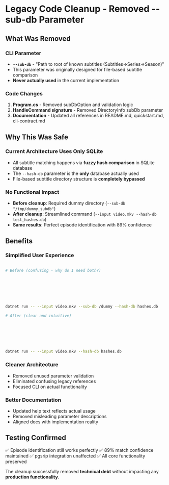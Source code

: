 # Legacy Code Cleanup - Removed --sub-db Parameter








## What Was Removed








### CLI Parameter








- **`--sub-db`** - "Path to root of known subtitles (Subtitles=>Series=>Season)"
- This parameter was originally designed for file-based subtitle comparison
- **Never actually used** in the current implementation

### Code Changes








1. **Program.cs** - Removed subDbOption and validation logic
2. **HandleCommand signature** - Removed DirectoryInfo subDb parameter
3. **Documentation** - Updated all references in README.md, quickstart.md, cli-contract.md

## Why This Was Safe








### Current Architecture Uses Only SQLite








- All subtitle matching happens via **fuzzy hash comparison** in SQLite database
- The `--hash-db` parameter is the **only** database actually used
- File-based subtitle directory structure is **completely bypassed**

### No Functional Impact








- **Before cleanup**: Required dummy directory (`--sub-db "/tmp/dummy_subdb"`)
- **After cleanup**: Streamlined command (`--input video.mkv --hash-db test_hashes.db`)
- **Same results**: Perfect episode identification with 89% confidence

## Benefits








### Simplified User Experience








```bash

# Before (confusing - why do I need both?)







dotnet run -- --input video.mkv --sub-db /dummy --hash-db hashes.db

# After (clear and intuitive)







dotnet run -- --input video.mkv --hash-db hashes.db
```








### Cleaner Architecture








- Removed unused parameter validation
- Eliminated confusing legacy references
- Focused CLI on actual functionality

### Better Documentation








- Updated help text reflects actual usage
- Removed misleading parameter descriptions
- Aligned docs with implementation reality

## Testing Confirmed








✅ Episode identification still works perfectly
✅ 89% match confidence maintained
✅ pgsrip integration unaffected
✅ All core functionality preserved

The cleanup successfully removed **technical debt** without impacting any **production functionality**.
